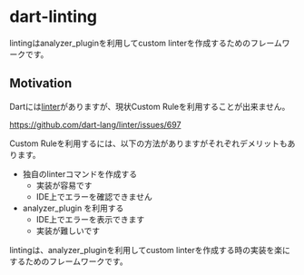 # dart-linting

lintingはanalyzer_pluginを利用してcustom linterを作成するためのフレームワークです。

## Motivation

Dartには[linter](https://github.com/dart-lang/linter)がありますが、現状Custom Ruleを利用することが出来ません。

https://github.com/dart-lang/linter/issues/697

Custom Ruleを利用するには、以下の方法がありますがそれぞれデメリットもあります。

- 独自のlinterコマンドを作成する
  - 実装が容易です
  - IDE上でエラーを確認できません
- analyzer_plugin を利用する
  - IDE上でエラーを表示できます
  - 実装が難しいです

lintingは、analyzer_pluginを利用してcustom linterを作成する時の実装を楽にするためのフレームワークです。